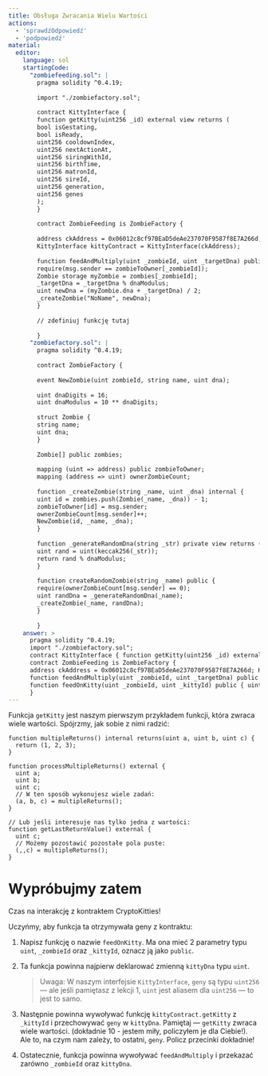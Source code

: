 ```yaml
---
title: Obsługa Zwracania Wielu Wartości
actions:
  - 'sprawdźOdpowiedź'
  - 'podpowiedź'
material:
  editor:
    language: sol
    startingCode:
      "zombiefeeding.sol": |
        pragma solidity ^0.4.19;
        
        import "./zombiefactory.sol";
        
        contract KittyInterface {
        function getKitty(uint256 _id) external view returns (
        bool isGestating,
        bool isReady,
        uint256 cooldownIndex,
        uint256 nextActionAt,
        uint256 siringWithId,
        uint256 birthTime,
        uint256 matronId,
        uint256 sireId,
        uint256 generation,
        uint256 genes
        );
        }
        
        contract ZombieFeeding is ZombieFactory {
        
        address ckAddress = 0x06012c8cf97BEaD5deAe237070F9587f8E7A266d;
        KittyInterface kittyContract = KittyInterface(ckAddress);
        
        function feedAndMultiply(uint _zombieId, uint _targetDna) public {
        require(msg.sender == zombieToOwner[_zombieId]);
        Zombie storage myZombie = zombies[_zombieId];
        _targetDna = _targetDna % dnaModulus;
        uint newDna = (myZombie.dna + _targetDna) / 2;
        _createZombie("NoName", newDna);
        }
        
        // zdefiniuj funkcję tutaj
        
        }
      "zombiefactory.sol": |
        pragma solidity ^0.4.19;
        
        contract ZombieFactory {
        
        event NewZombie(uint zombieId, string name, uint dna);
        
        uint dnaDigits = 16;
        uint dnaModulus = 10 ** dnaDigits;
        
        struct Zombie {
        string name;
        uint dna;
        }
        
        Zombie[] public zombies;
        
        mapping (uint => address) public zombieToOwner;
        mapping (address => uint) ownerZombieCount;
        
        function _createZombie(string _name, uint _dna) internal {
        uint id = zombies.push(Zombie(_name, _dna)) - 1;
        zombieToOwner[id] = msg.sender;
        ownerZombieCount[msg.sender]++;
        NewZombie(id, _name, _dna);
        }
        
        function _generateRandomDna(string _str) private view returns (uint) {
        uint rand = uint(keccak256(_str));
        return rand % dnaModulus;
        }
        
        function createRandomZombie(string _name) public {
        require(ownerZombieCount[msg.sender] == 0);
        uint randDna = _generateRandomDna(_name);
        _createZombie(_name, randDna);
        }
        
        }
    answer: >
      pragma solidity ^0.4.19;
      import "./zombiefactory.sol";
      contract KittyInterface { function getKitty(uint256 _id) external view returns ( bool isGestating, bool isReady, uint256 cooldownIndex, uint256 nextActionAt, uint256 siringWithId, uint256 birthTime, uint256 matronId, uint256 sireId, uint256 generation, uint256 genes ); }
      contract ZombieFeeding is ZombieFactory {
      address ckAddress = 0x06012c8cf97BEaD5deAe237070F9587f8E7A266d; KittyInterface kittyContract = KittyInterface(ckAddress);
      function feedAndMultiply(uint _zombieId, uint _targetDna) public { require(msg.sender == zombieToOwner[_zombieId]); Zombie storage myZombie = zombies[_zombieId]; _targetDna = _targetDna % dnaModulus; uint newDna = (myZombie.dna + _targetDna) / 2; _createZombie("NoName", newDna); }
      function feedOnKitty(uint _zombieId, uint _kittyId) public { uint kittyDna; (,,,,,,,,,kittyDna) = kittyContract.getKitty(_kittyId); feedAndMultiply(_zombieId, kittyDna); }
      }
---
```

Funkcja `getKitty` jest naszym pierwszym przykładem funkcji, która zwraca wiele wartości. Spójrzmy, jak sobie z nimi radzić:

    function multipleReturns() internal returns(uint a, uint b, uint c) {
      return (1, 2, 3);
    }
    
    function processMultipleReturns() external {
      uint a;
      uint b;
      uint c;
      // W ten sposób wykonujesz wiele zadań:
      (a, b, c) = multipleReturns();
    }
    
    // Lub jeśli interesuje nas tylko jedna z wartości:
    function getLastReturnValue() external {
      uint c;
      // Możemy pozostawić pozostałe pola puste:
      (,,c) = multipleReturns();
    }
    

# Wypróbujmy zatem

Czas na interakcję z kontraktem CryptoKitties!

Uczyńmy, aby funkcja ta otrzymywała geny z kontraktu:

1. Napisz funkcję o nazwie `feedOnKitty`. Ma ona mieć 2 parametry typu `uint`, `_zombieId` oraz `_kittyId`, oznacz ją jako `public`.

2. Ta funkcja powinna najpierw deklarować zmienną `kittyDna` typu `uint`.
    
    > Uwaga: W naszym interfejsie `KittyInterface`, `geny` są typu `uint256` — ale jeśli pamiętasz z lekcji 1, `uint` jest aliasem dla `uint256` — to jest to samo.

3. Następnie powinna wywoływać funkcję `kittyContract.getKitty` z `_kittyId` i przechowywać `geny` w `kittyDna`. Pamiętaj — `getKitty` zwraca wiele wartości. (dokładnie 10 - jestem miły, policzyłem je dla Ciebie!). Ale to, na czym nam zależy, to ostatni, `geny`. Policz przecinki dokładnie!

4. Ostatecznie, funkcja powinna wywoływać `feedAndMultiply` i przekazać zarówno `_zombieId` oraz `kittyDna`.
